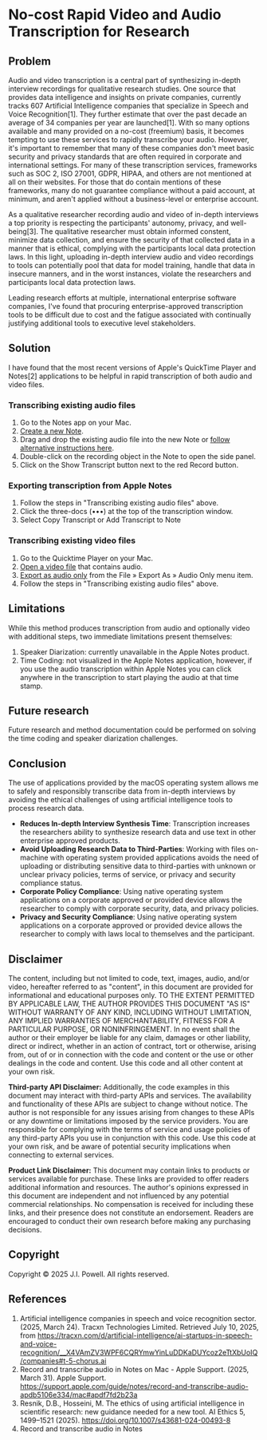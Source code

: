# No-cost Rapid Video and Audio Transcription for Research

## Problem

Audio and video transcription is a central part of synthesizing in-depth interview recordings for qualitative research studies. One source that provides data intelligence and insights on private companies, currently tracks 607 Artificial Intelligence companies that specialize in Speech and Voice Recognition[1]. They further estimate that over the past decade an average of 34 companies per year are launched[1]. With so many options available and many provided on a no-cost (freemium) basis, it becomes tempting to use these services to rapidly transcribe your audio. However, it's important to remember that many of these companies don't meet basic security and privacy standards that are often required in corporate and international settings. For many of these transcription services, frameworks such as SOC 2, ISO 27001, GDPR, HIPAA, and others are not mentioned at all on their websites. For those that do contain mentions of these frameworks, many do not guarantee compliance without a paid account, at minimum, and aren't applied without a business-level or enterprise account. 

As a qualitative researcher recording audio and video of in-depth interviews a top priority is respecting the participants' autonomy, privacy, and well-being[3]. The qualitative researcher must obtain informed constent, minimize data collection, and ensure the security of that collected data in a manner that is ethical, complying with the participants local data protection laws. In this light, uploading in-depth interview audio and video recordings to tools can potentially pool that data for model training, handle that data in insecure manners, and in the worst instances, violate the researchers and participants local data protection laws.

Leading research efforts at multiple, international enterprise software companies, I've found that procuring enterprise-approved transcription tools to be difficult due to cost and the fatigue associated with continually justifying additional tools to executive level stakeholders.

## Solution
I have found that the most recent versions of Apple's QuickTime Player and Notes[2] applications to be helpful in rapid transcription of both audio and video files.

### Transcribing existing audio files
1. Go to the Notes app on your Mac.
2. [Create a new Note](https://support.apple.com/guide/notes/create-and-edit-notes-not9474646a9/mac).
3. Drag and drop the existing audio file into the new Note or [follow alternative instructions here](https://support.apple.com/guide/notes/add-photos-pdfs-and-more-not95edd2813/mac#apd8f5d211a4e594).
4. Double-click on the recording object in the Note to open the side panel.
5. Click on the Show Transcript button next to the red Record button.

### Exporting transcription from Apple Notes
1. Follow the steps in "Transcribing existing audio files" above.
2. Click the three-docs (•••) at the top of the transcription window.
3. Select Copy Transcript or Add Transcript to Note

### Transcribing existing video files
1. Go to the Quicktime Player on your Mac.
2. [Open a video file](https://support.apple.com/guide/quicktime-player/open-and-play-a-file-qtp6cee0761b/mac#apd1ccd2ad518334) that contains audio.
3. [Export as audio only](https://support.apple.com/guide/quicktime-player/export-movies-qtp20e395859/mac) from the File » Export As » Audio Only menu item.
4. Follow the steps in "Transcribing existing audio files" above.

## Limitations
While this method produces transcription from audio and optionally video with additional steps, two immediate limitations present themselves:

1. Speaker Diarization: currently unavailable in the Apple Notes product.
2. Time Coding: not visualized in the Apple Notes application, however, if you use the audio transcription within Apple Notes you can click anywhere in the transcription to start playing the audio at that time stamp.

## Future research
Future research and method documentation could be performed on solving the time coding and speaker diarization challenges.

## Conclusion
The use of applications provided by the macOS operating system allows me to safely and responsibly transcribe data from in-depth interviews by avoiding the ethical challenges of using artificial intelligence tools to process research data.

- **Reduces In-depth Interview Synthesis Time**: Transcription increases the researchers ability to synthesize research data and use text in other enterprise approved products.
- **Avoid Uploading Research Data to Third-Parties**: Working with files on-machine with operating system provided applications avoids the need of uploading or distributing sensitive data to third-parties with unknown or unclear privacy policies, terms of service, or privacy and security compliance status.
- **Corporate Policy Compliance**: Using native operating system applications on a corporate approved or provided device allows the researcher to comply with corporate security, data, and privacy policies.
- **Privacy and Security Compliance**: Using native operating system applications on a corporate approved or provided device allows the researcher to comply with laws local to themselves and the participant.

## Disclaimer
The content, including but not limited to code, text, images, audio, and/or video, hereafter referred to as "content", in this document are provided for informational and educational purposes only. TO THE EXTENT PERMITTED BY APPLICABLE LAW, THE AUTHOR PROVIDES THIS DOCUMENT "AS IS" WITHOUT WARRANTY OF ANY KIND, INCLUDING WITHOUT LIMITATION, ANY IMPLIED WARRANTIES OF MERCHANTABILITY, FITNESS FOR A PARTICULAR PURPOSE, OR NONINFRINGEMENT. In no event shall the author or their employer be liable for any claim, damages or other liability, direct or indirect, whether in an action of contract, tort or otherwise, arising from, out of or in connection with the code and content or the use or other dealings in the code and content. Use this code and all other content at your own risk. 

**Third-party API Disclaimer:** Additionally, the code examples in this document may interact with third-party APIs and services. The availability and functionality of these APIs are subject to change without notice. The author is not responsible for any issues arising from changes to these APIs or any downtime or limitations imposed by the service providers. You are responsible for complying with the terms of service and usage policies of any third-party APIs you use in conjunction with this code. Use this code at your own risk, and be aware of potential security implications when connecting to external services.

**Product Link Disclaimer:** This document may contain links to products or services available for purchase. These links are provided to offer readers additional information and resources. The author's opinions expressed in this document are independent and not influenced by any potential commercial relationships. No compensation is received for including these links, and their presence does not constitute an endorsement. Readers are encouraged to conduct their own research before making any purchasing decisions.

## Copyright
Copyright &copy; 2025 J.I. Powell. All rights reserved.

## References
1. Artificial intelligence companies in speech and voice recognition sector. (2025, March 24). Tracxn Technologies Limited. Retrieved July 10, 2025, from https://tracxn.com/d/artificial-intelligence/ai-startups-in-speech-and-voice-recognition/__X4VAmZV3WPF6CQRYmwYinLuDDKaDUYcoz2eTtXbUoIQ/companies#t-5-chorus.ai
2. Record and transcribe audio in Notes on Mac - Apple Support. (2025, March 31). Apple Support. https://support.apple.com/guide/notes/record-and-transcribe-audio-apdb5106e334/mac#apdf7fd2b23a
3. Resnik, D.B., Hosseini, M. The ethics of using artificial intelligence in scientific research: new guidance needed for a new tool. AI Ethics 5, 1499–1521 (2025). https://doi.org/10.1007/s43681-024-00493-8
4. Record and transcribe audio in Notes




